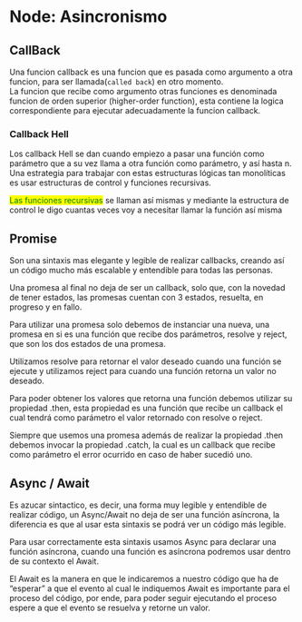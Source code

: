 # Node: Asincronismo

## CallBack

Una funcion callback es una funcion que es pasada como argumento a otra funcion, para ser llamada(`called back`) en otro momento.\
La funcion que recibe como argumento otras funciones es denominada funcion de orden superior (higher-order function), esta contiene la logica correspondiente para ejecutar adecuadamente la funcion callback.

### Callback Hell

Los callback Hell se dan cuando empiezo a pasar una función como parámetro que a su vez llama a otra función como parámetro, y así hasta n.\
Una estrategia para trabajar con estas estructuras lógicas tan monolíticas es usar estructuras de control y funciones recursivas.

<mark style="color:green;">Las funciones recursivas</mark> se llaman así mismas y mediante la estructura de control le digo cuantas veces voy a necesitar llamar la función así misma

## Promise

Son una sintaxis mas elegante y legible de realizar callbacks, creando así un código mucho más escalable y entendible para todas las personas.

Una promesa al final no deja de ser un callback, solo que, con la novedad de tener estados, las promesas cuentan con 3 estados, resuelta, en progreso y en fallo.&#x20;

Para utilizar una promesa solo debemos de instanciar una nueva, una promesa en si es una función que recibe dos parámetros, resolve y reject, que son los dos estados de una promesa.

Utilizamos resolve para retornar el valor deseado cuando una función se ejecute y utilizamos reject para cuando una función retorna un valor no deseado.

Para poder obtener los valores que retorna una función debemos utilizar su propiedad .then, esta propiedad es una función que recibe un callback el cual tendrá como parámetro el valor retornado con resolve o reject.

Siempre que usemos una promesa además de realizar la propiedad .then debemos invocar la propiedad .catch, la cual es un callback que recibe como parámetro el error ocurrido en caso de haber sucedió uno.

## Async / Await

Es azucar sintactico, es decir, una forma muy legible y entendible de realizar código, un Async/Await no deja de ser una función asíncrona, la diferencia es que al usar esta sintaxis se podrá ver un código más legible.

Para usar correctamente esta sintaxis usamos Async para declarar una función asíncrona, cuando una función es asíncrona podremos usar dentro de su contexto el Await.

El Await es la manera en que le indicaremos a nuestro código que ha de “esperar” a que el evento al cual le indiquemos Await es importante para el proceso del código, por ende, para poder seguir ejecutando el proceso espere a que el evento se resuelva y retorne un valor.
